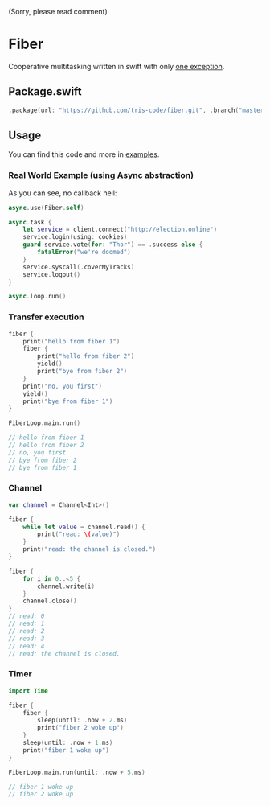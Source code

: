 (Sorry, please read comment)

# Fiber

Cooperative multitasking written in swift with only [one exception](https://github.com/tris-code/fiber/tree/master/Sources/CCoro/coro.c).

## Package.swift

```swift
.package(url: "https://github.com/tris-code/fiber.git", .branch("master"))
```

## Usage

You can find this code and more in [examples](https://github.com/tris-code/examples).

### Real World Example (using [Async](https://github.com/tris-code/async) abstraction)

As you can see, no callback hell:
```swift
async.use(Fiber.self)

async.task {
    let service = client.connect("http://election.online")
    service.login(using: cookies)
    guard service.vote(for: "Thor") == .success else {
        fatalError("we're doomed")
    }
    service.syscall(.coverMyTracks)
    service.logout()
}

async.loop.run()
```

### Transfer execution

```swift
fiber {
    print("hello from fiber 1")
    fiber {
        print("hello from fiber 2")
        yield()
        print("bye from fiber 2")
    }
    print("no, you first")
    yield()
    print("bye from fiber 1")
}

FiberLoop.main.run()

// hello from fiber 1
// hello from fiber 2
// no, you first
// bye from fiber 2
// bye from fiber 1
```

### Channel

```swift
var channel = Channel<Int>()

fiber {
    while let value = channel.read() {
        print("read: \(value)")
    }
    print("read: the channel is closed.")
}

fiber {
    for i in 0..<5 {
        channel.write(i)
    }
    channel.close()
}
// read: 0
// read: 1
// read: 2
// read: 3
// read: 4
// read: the channel is closed.
```

### Timer

```swift
import Time

fiber {
    fiber {
        sleep(until: .now + 2.ms)
        print("fiber 2 woke up")
    }
    sleep(until: .now + 1.ms)
    print("fiber 1 woke up")
}

FiberLoop.main.run(until: .now + 5.ms)

// fiber 1 woke up
// fiber 2 woke up
```
